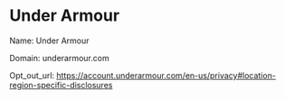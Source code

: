 # Under Armour

Name: Under Armour

Domain: underarmour.com

Opt_out_url: https://account.underarmour.com/en-us/privacy#location-region-specific-disclosures
